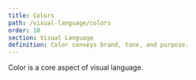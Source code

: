 ```yaml
---
title: Colors
path: /visual-language/colors
order: 10
section: Visual Language
definition: Color conveys brand, tone, and purpose. 
---
```


Color is a core aspect of visual language.  
